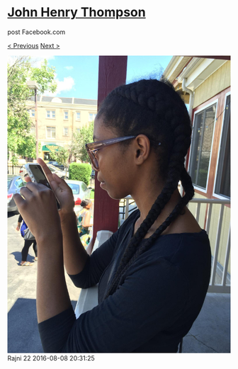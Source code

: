 # [John Henry Thompson](../README.md)
post Facebook.com

[< Previous](2016-08-08-12.md) [Next >](2016-08-01-1.md)

[![](../media/2016-08-08/Rajni-23.jpg)](../README.md)
Rajni 22
2016-08-08 20:31:25